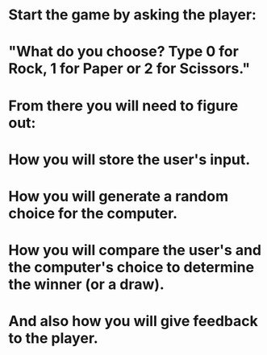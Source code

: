 <!-- Rock paper scissors game -->
# Start the game by asking the player:
# "What do you choose? Type 0 for Rock, 1 for Paper or 2 for Scissors."
# From there you will need to figure out:
# How you will store the user's input.
# How you will generate a random choice for the computer.
# How you will compare the user's and the computer's choice to determine the winner (or a draw).
# And also how you will give feedback to the player.
